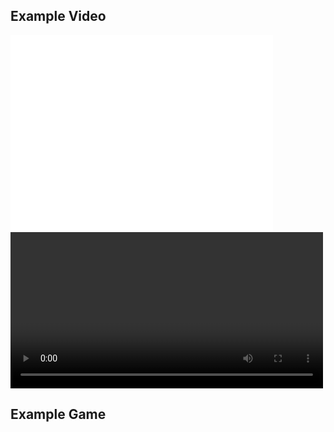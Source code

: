 ## Example Video

<iframe width="420" height="315" src="amschel-de-r.github.io/insar2020/Video/Test.mov" frameborder="0" allowfullscreen></iframe>

<video controls width="500">

    <source src="amschel-de-r.github.io/insar2020/Video/Test.mov"
            type="video/mov">

    Sorry, your browser doesn't support embedded videos.
</video>

## Example Game
